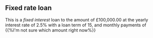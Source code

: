 ## Fixed rate loan

This is a _fixed interest_ loan to the amount of £100,000.00
at the yearly interest rate of 2.5%
with a loan term of 15,
and monthly payments of {{%I'm not sure which amount right now%}}

